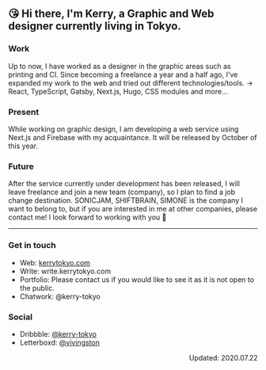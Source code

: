 ## 😘 Hi there, I'm Kerry, a Graphic and Web designer currently living in Tokyo.

### Work
Up to now, I have worked as a designer in the graphic areas such as printing and CI. Since becoming a freelance a year and a half ago, I've expanded my work to the web and tried out different technologies/tools. → React, TypeScript, Gatsby, Next.js, Hugo, CSS modules and more...

### Present 
While working on graphic design, I am developing a web service using Next.js and Firebase with my acquaintance. It will be released by October of this year.

### Future 
After the service currently under development has been released, I will leave freelance and join a new team (company), so I plan to find a job change destination.
SONICJAM, SHIFTBRAIN, SIMONE is the company I want to belong to, but if you are interested in me at other companies, please contact me!
I look forward to working with you 🤝

---

### Get in touch
- Web: [kerrytokyo.com](https://kerrytokyo.com/)
- Write: write.kerrytokyo.com
- Portfolio: Please contact us if you would like to see it as it is not open to the public.
- Chatwork: @kerry-tokyo

### Social
- Dribbble: [@kerry-tokyo](https://dribbble.com/kerry-tokyo)
- Letterboxd: [@vivingston](https://letterboxd.com/vivingston/)

<p style="text-align:right">Updated: 2020.07.22</p>
